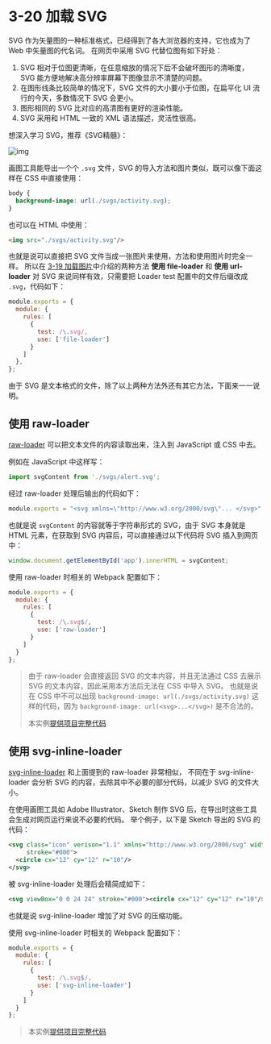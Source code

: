 # 3-20 加载 SVG

SVG 作为矢量图的一种标准格式，已经得到了各大浏览器的支持，它也成为了 Web 中矢量图的代名词。 在网页中采用 SVG 代替位图有如下好处：

1. SVG 相对于位图更清晰，在任意缩放的情况下后不会破坏图形的清晰度，SVG 能方便地解决高分辨率屏幕下图像显示不清楚的问题。
2. 在图形线条比较简单的情况下，SVG 文件的大小要小于位图，在扁平化 UI 流行的今天，多数情况下 SVG 会更小。
3. 图形相同的 SVG 比对应的高清图有更好的渲染性能。
4. SVG 采用和 HTML 一致的 XML 语法描述，灵活性很高。



想深入学习 SVG，推荐《SVG精髓》：

![img](https://ws1.sinaimg.cn/large/006tKfTcly1g0kvz42bodj309q09q0ui.jpg)



画图工具能导出一个个 `.svg` 文件，SVG 的导入方法和图片类似，既可以像下面这样在 CSS 中直接使用：

```css
body {
  background-image: url(./svgs/activity.svg);
}
```

也可以在 HTML 中使用：

```html
<img src="./svgs/activity.svg"/>
```

也就是说可以直接把 SVG 文件当成一张图片来使用，方法和使用图片时完全一样。 所以在 [3-19 加载图片](http://webpack.wuhaolin.cn/3%E5%AE%9E%E6%88%98/3-19%E5%8A%A0%E8%BD%BD%E5%9B%BE%E7%89%87.html)中介绍的两种方法 **使用 file-loader** 和 **使用 url-loader** 对 SVG 来说同样有效，只需要把 Loader test 配置中的文件后缀改成 `.svg`，代码如下：

```js
module.exports = {
  module: {
    rules: [
      {
        test: /\.svg/,
        use: ['file-loader']
      }
    ]
  },
};
```

由于 SVG 是文本格式的文件，除了以上两种方法外还有其它方法，下面来一一说明。

## 使用 raw-loader

[raw-loader](https://github.com/webpack-contrib/raw-loader) 可以把文本文件的内容读取出来，注入到 JavaScript 或 CSS 中去。

例如在 JavaScript 中这样写：

```js
import svgContent from './svgs/alert.svg';
```

经过 raw-loader 处理后输出的代码如下：

```js
module.exports = "<svg xmlns=\"http://www.w3.org/2000/svg\"... </svg>" // 末尾省略 SVG 内容
```

也就是说 `svgContent` 的内容就等于字符串形式的 SVG，由于 SVG 本身就是 HTML 元素，在获取到 SVG 内容后，可以直接通过以下代码将 SVG 插入到网页中：

```js
window.document.getElementById('app').innerHTML = svgContent;
```

使用 raw-loader 时相关的 Webpack 配置如下：

```js
module.exports = {
  module: {
    rules: [
      {
        test: /\.svg$/,
        use: ['raw-loader']
      }
    ]
  }
};
```

> 由于 raw-loader 会直接返回 SVG 的文本内容，并且无法通过 CSS 去展示 SVG 的文本内容，因此采用本方法后无法在 CSS 中导入 SVG。 也就是说在 CSS 中不可以出现 `background-image: url(./svgs/activity.svg)` 这样的代码，因为 `background-image: url(<svg>...</svg>)` 是不合法的。
>
> 本实例[提供项目完整代码](http://webpack.wuhaolin.cn/3-20%E5%8A%A0%E8%BD%BDSVG-raw-loader.zip)

## 使用 svg-inline-loader

[svg-inline-loader](https://github.com/webpack-contrib/svg-inline-loader) 和上面提到的 raw-loader 非常相似， 不同在于 svg-inline-loader 会分析 SVG 的内容，去除其中不必要的部分代码，以减少 SVG 的文件大小。

在使用画图工具如 Adobe Illustrator、Sketch 制作 SVG 后，在导出时这些工具会生成对网页运行来说不必要的代码。 举个例子，以下是 Sketch 导出的 SVG 的代码：

```xml
<svg class="icon" verison="1.1" xmlns="http://www.w3.org/2000/svg" width="24" height="24" viewBox="0 0 24 24"
     stroke="#000">
  <circle cx="12" cy="12" r="10"/>
</svg>
```

被 svg-inline-loader 处理后会精简成如下：

```xml
<svg viewBox="0 0 24 24" stroke="#000"><circle cx="12" cy="12" r="10"/></svg>
```

也就是说 svg-inline-loader 增加了对 SVG 的压缩功能。

使用 svg-inline-loader 时相关的 Webpack 配置如下：

```js
module.exports = {
  module: {
    rules: [
      {
        test: /\.svg$/,
        use: ['svg-inline-loader']
      }
    ]
  }
};
```

> 本实例[提供项目完整代码](http://webpack.wuhaolin.cn/3-20%E5%8A%A0%E8%BD%BDSVG-svg-inline-loader.zip)